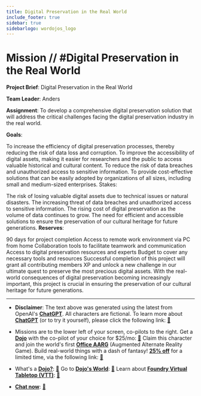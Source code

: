 ```yaml
---
title: Digital Preservation in the Real World
include_footer: true
sidebar: true
sidebarlogo: wordojos_logo
---
```

# Mission // #Digital Preservation in the Real World

**Project Brief**: Digital Preservation in the Real World

**Team Leader**: Anders

**Assignment**:
To develop a comprehensive digital preservation solution that will address the critical challenges facing the digital preservation industry in the real world.

**Goals**:

To increase the efficiency of digital preservation processes, thereby reducing the risk of data loss and corruption.
To improve the accessibility of digital assets, making it easier for researchers and the public to access valuable historical and cultural content.
To reduce the risk of data breaches and unauthorized access to sensitive information.
To provide cost-effective solutions that can be easily adopted by organizations of all sizes, including small and medium-sized enterprises.
Stakes:

The risk of losing valuable digital assets due to technical issues or natural disasters.
The increasing threat of data breaches and unauthorized access to sensitive information.
The rising cost of digital preservation as the volume of data continues to grow.
The need for efficient and accessible solutions to ensure the preservation of our cultural heritage for future generations.
**Reserves**:

90 days for project completion
Access to remote work environment via PC from home
Collaboration tools to facilitate teamwork and communication
Access to digital preservation resources and experts
Budget to cover any necessary tools and resources
Successful completion of this project will grant all contributing members XP and unlock a new challenge in our ultimate quest to preserve the most precious digital assets. With the real-world consequences of digital preservation becoming increasingly important, this project is crucial in ensuring the preservation of our cultural heritage for future generations.

---

* **Disclaimer**: The text above was generated using the latest from OpenAI's [**ChatGPT**](https://openai.com/blog/chatgpt/).  All characters are fictional.  To learn more about [**ChatGPT**](https://openai.com/blog/chatgpt/) (or to try it yourself), please click the following link: [:closed_book:](https://openai.com/blog/chatgpt/)

* Missions are to the lower left of your screen, co-pilots to the right. Get a [**Dojo**](https://workmates.live/marketplace) with the co-pilot of your choice for $25/mo: [:green_book:](https://workmates.live/marketplace)  Claim this character and join the world's first [**Office AARG**](https://dojos.world) (Augmented Alternate Reality Game). Build real-world things with a dash of fantasy! [**25% off**](https://blog.workmates.live/deal-on-a-dojo) for a limited time, via the following link: [:green_book:](https://blog.workmates.live/deal-on-a-dojo) 

* What's a [**Dojo?**](https://workdojos.com): [:blue_book:](https://workdojos.com)  Go to [**Dojo's World**](https://dojos.world): [:blue_book:](https://dojos.world)  Learn about [**Foundry Virtual Tabletop (VTT)**](https://foundryvtt.com): [:closed_book:](https://foundryvtt.com/)

* [**Chat now**](https://chat.workmates.live/channel/support): [:ledger:](https://chat.workmates.live/channel/support)